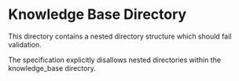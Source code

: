 # Knowledge Base Directory

This directory contains a nested directory structure which should fail validation.

The specification explicitly disallows nested directories within the knowledge_base directory.
